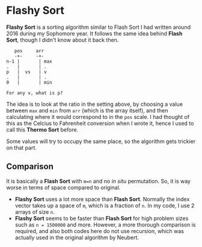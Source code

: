 # Flashy Sort
**Flashy Sort** is a sorting algorithm similar to Flash Sort I had written around 2016 during my Sophomore year. It follows the same idea behind **Flash Sort**, though I didn't know about it back then.

```
   pos     arr
   -+-     -+-
n-1 |       | max
.   |       | .
p   |  vs   | v
.   |       | .
0   |       | min

For any v, what is p?
```

The idea is to look at the ratio in the setting above, by choosing a value between `max` and `min` from `arr` (which is the array itself), and then calculating where it would correspond to in the `pos` scale. I had thought of this as the Celcius to Fahrenheit conversion when I wrote it, hence I used to call this **Thermo Sort** before. 

Some values will try to occupy the same place, so the algorithm gets trickier on that part.

## Comparison
It is basically a **Flash Sort** with `m=n` and no *in situ* permutation. So, it is way worse in terms of space compared to original.  

- **Flashy Sort** uses a lot more space than **Flash Sort**. Normally the index vector takes up a space of `m`, which is a fraction of `n`. In my code, I use 2 arrays of size `n`. 
- **Flashy Sort** seems to be faster than **Flash Sort** for high problem sizes such as `n = 1500000` and more. However, a more thorough comparison is required, and also both codes here do not use recursion, which was actually used in the original algorithm by Neubert.


